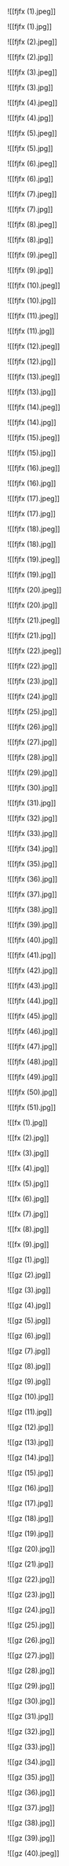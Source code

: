 ![[fjfx (1).jpeg]]

![[fjfx (1).jpg]]

![[fjfx (2).jpeg]]

![[fjfx (2).jpg]]

![[fjfx (3).jpeg]]

![[fjfx (3).jpg]]

![[fjfx (4).jpeg]]

![[fjfx (4).jpg]]

![[fjfx (5).jpeg]]

![[fjfx (5).jpg]]

![[fjfx (6).jpeg]]

![[fjfx (6).jpg]]

![[fjfx (7).jpeg]]

![[fjfx (7).jpg]]

![[fjfx (8).jpeg]]

![[fjfx (8).jpg]]

![[fjfx (9).jpeg]]

![[fjfx (9).jpg]]

![[fjfx (10).jpeg]]

![[fjfx (10).jpg]]

![[fjfx (11).jpeg]]

![[fjfx (11).jpg]]

![[fjfx (12).jpeg]]

![[fjfx (12).jpg]]

![[fjfx (13).jpeg]]

![[fjfx (13).jpg]]

![[fjfx (14).jpeg]]

![[fjfx (14).jpg]]

![[fjfx (15).jpeg]]

![[fjfx (15).jpg]]

![[fjfx (16).jpeg]]

![[fjfx (16).jpg]]

![[fjfx (17).jpeg]]

![[fjfx (17).jpg]]

![[fjfx (18).jpeg]]

![[fjfx (18).jpg]]

![[fjfx (19).jpeg]]

![[fjfx (19).jpg]]

![[fjfx (20).jpeg]]

![[fjfx (20).jpg]]

![[fjfx (21).jpeg]]

![[fjfx (21).jpg]]

![[fjfx (22).jpeg]]

![[fjfx (22).jpg]]

![[fjfx (23).jpg]]

![[fjfx (24).jpg]]

![[fjfx (25).jpg]]

![[fjfx (26).jpg]]

![[fjfx (27).jpg]]

![[fjfx (28).jpg]]

![[fjfx (29).jpg]]

![[fjfx (30).jpg]]

![[fjfx (31).jpg]]

![[fjfx (32).jpg]]

![[fjfx (33).jpg]]

![[fjfx (34).jpg]]

![[fjfx (35).jpg]]

![[fjfx (36).jpg]]

![[fjfx (37).jpg]]

![[fjfx (38).jpg]]

![[fjfx (39).jpg]]

![[fjfx (40).jpg]]

![[fjfx (41).jpg]]

![[fjfx (42).jpg]]

![[fjfx (43).jpg]]

![[fjfx (44).jpg]]

![[fjfx (45).jpg]]

![[fjfx (46).jpg]]

![[fjfx (47).jpg]]

![[fjfx (48).jpg]]

![[fjfx (49).jpg]]

![[fjfx (50).jpg]]

![[fjfx (51).jpg]]

![[fx (1).jpg]]

![[fx (2).jpg]]

![[fx (3).jpg]]

![[fx (4).jpg]]

![[fx (5).jpg]]

![[fx (6).jpg]]

![[fx (7).jpg]]

![[fx (8).jpg]]

![[fx (9).jpg]]

![[gz (1).jpg]]

![[gz (2).jpg]]

![[gz (3).jpg]]

![[gz (4).jpg]]

![[gz (5).jpg]]

![[gz (6).jpg]]

![[gz (7).jpg]]

![[gz (8).jpg]]

![[gz (9).jpg]]

![[gz (10).jpg]]

![[gz (11).jpg]]

![[gz (12).jpg]]

![[gz (13).jpg]]

![[gz (14).jpg]]

![[gz (15).jpg]]

![[gz (16).jpg]]

![[gz (17).jpg]]

![[gz (18).jpg]]

![[gz (19).jpg]]

![[gz (20).jpg]]

![[gz (21).jpg]]

![[gz (22).jpg]]

![[gz (23).jpg]]

![[gz (24).jpg]]

![[gz (25).jpg]]

![[gz (26).jpg]]

![[gz (27).jpg]]

![[gz (28).jpg]]

![[gz (29).jpg]]

![[gz (30).jpg]]

![[gz (31).jpg]]

![[gz (32).jpg]]

![[gz (33).jpg]]

![[gz (34).jpg]]

![[gz (35).jpg]]

![[gz (36).jpg]]

![[gz (37).jpg]]

![[gz (38).jpg]]

![[gz (39).jpg]]

![[gz (40).jpeg]]